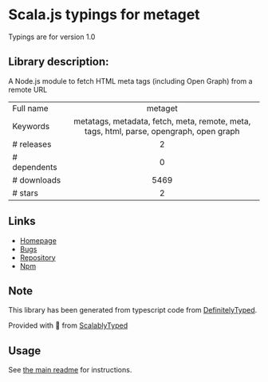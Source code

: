 
# Scala.js typings for metaget

Typings are for version 1.0

## Library description:
A Node.js module to fetch HTML meta tags (including Open Graph) from a remote URL

|                    |                 |
| ------------------ | :-------------: |
| Full name          | metaget |
| Keywords           | metatags, metadata, fetch, meta, remote, meta, tags, html, parse, opengraph, open graph |
| # releases         | 2 |
| # dependents       | 0 |
| # downloads        | 5469 |
| # stars            | 2 |

## Links
- [Homepage](https://github.com/mrvautin/metaget#readme)
- [Bugs](https://github.com/mrvautin/metaget/issues)
- [Repository](https://github.com/mrvautin/metaget)
- [Npm](https://www.npmjs.com/package/metaget)
    


## Note
This library has been generated from typescript code from [DefinitelyTyped](https://definitelytyped.org).

Provided with :purple_heart: from [ScalablyTyped](https://github.com/oyvindberg/ScalablyTyped)

## Usage
See [the main readme](../../readme.md) for instructions.


